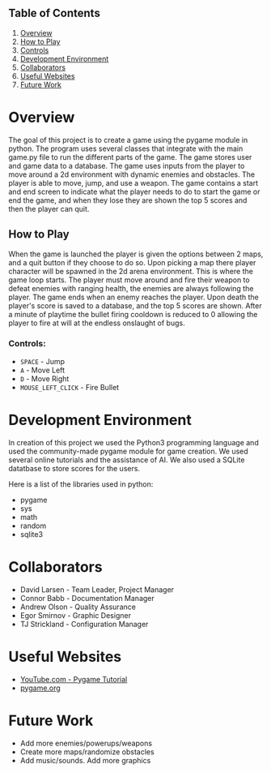 ## Table of Contents

1. [Overview](#overview)
2. [How to Play](#how-to-play)
3. [Controls](#controls)
4. [Development Environment](#development-environment)
5. [Collaborators](#collaborators)
6. [Useful Websites](#useful-websites)
7. [Future Work](#future-work)

# Overview

The goal of this project is to create a game using the pygame module in python. The program uses several classes that integrate with the main game.py file to run the different parts of the game. The game stores user and game data to a database. The game uses inputs from the player to move around a 2d environment with dynamic enemies and obstacles. The player is able to move, jump, and use a weapon. The game contains a start and end screen to indicate what the player needs to do to start the game or end the game, and when they lose they are shown the top 5 scores and then the player can quit.

## How to Play

When the game is launched the player is given the options between 2 maps, and a quit button if they choose to do so. Upon picking a map there player character will be spawned in the 2d arena environment. This is where the game loop starts. The player must move around and fire their weapon to defeat enemies with ranging health, the enemies are always following the player. The game ends when an enemy reaches the player. Upon death the player's score is saved to a database, and the top 5 scores are shown. After a minute of playtime the bullet firing cooldown is reduced to 0 allowing the player to fire at will at the endless onslaught of bugs.

### Controls:

* `SPACE` - Jump
* `A` - Move Left
* `D` - Move Right
* `MOUSE_LEFT_CLICK` - Fire Bullet

<!-- [Software Demo Video](???LINK???) -->

# Development Environment

In creation of this project we used the Python3 programming language and used the community-made pygame module for game creation. We used several online tutorials and the assistance of AI. We also used a SQLite datatbase to store scores for the users.

Here is a list of the libraries used in python:
* pygame
* sys
* math
* random
* sqlite3

# Collaborators

* David Larsen - Team Leader, Project Manager
* Connor Babb - Documentation Manager
* Andrew Olson - Quality Assurance
* Egor Smirnov - Graphic Designer
* TJ Strickland - Configuration Manager

# Useful Websites

* [YouTube.com - Pygame Tutorial](https://www.youtube.com/watch?v=2gABYM5M0ww)
* [pygame.org](https://www.pygame.org/wiki/tutorials)

# Future Work

* Add more enemies/powerups/weapons
* Create more maps/randomize obstacles
* Add music/sounds. Add more graphics